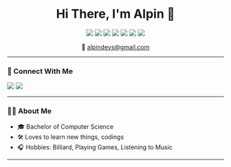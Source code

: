 <!-- Banner Section -->


<h1 align="center">Hi There, I'm <strong>Alpin</strong> 👋</h1>

<p align="center">
  <img src="https://img.shields.io/badge/HTML5-E34F26?style=for-the-badge&logo=html5&logoColor=white"/>
  <img src="https://img.shields.io/badge/CSS3-1572B6?style=for-the-badge&logo=css3&logoColor=white"/>
  <img src="https://img.shields.io/badge/JavaScript-F7DF1E?style=for-the-badge&logo=javascript&logoColor=white"/>
  <img src="https://img.shields.io/badge/Vue.js-35495E?style=for-the-badge&logo=vue.js&logoColor=4FC08D"/>
  <img src="https://img.shields.io/badge/Laravel-4EA94B?style=for-the-badge&logo=laravel&logoColor=white"/>
  <img src="https://img.shields.io/badge/React-4EA94B?style=for-the-badge&logo=react&logoColor=white"/>
  <img src="https://img.shields.io/badge/Next.js-000000?style=for-the-badge&logo=next.js&logoColor=white"/>
</p>

<p align="center">
  📧 <a href="mailto:youremail@example.com">alpindevs@gmail.com</a>
</p>

---

### 🔗 Connect With Me

<p align="left">
  <a href="https://its-alpin.vercel.app"><img src="https://img.shields.io/badge/My%20Portfolio-000?style=for-the-badge&logo=vercel&logoColor=white"/></a>
  <a href="https://www.linkedin.com/in/mynameisalpin/"><img src="https://img.shields.io/badge/LinkedIn-0077B5?style=for-the-badge&logo=linkedin&logoColor=white"/></a
</p>

---

### 👨‍💻 About Me

- 🎓 Bachelor of Computer Science
- 🛠️ Loves to learn new things, codings
- 🎧 Hobbies: Billiard, Playing Games, Listening to Music

---

